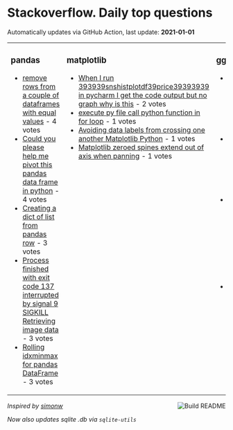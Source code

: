 # Stackoverflow. Daily top questions 

Automatically updates via GitHub Action, last update: **<!-- date starts -->2021-01-01<!-- date ends -->**


<table><tr><td valign="top" width="33%">

### pandas
<!-- pandas starts -->
* [remove rows from a couple of dataframes with equal values](https://stackoverflow.com/questions/65526853/remove-rows-from-a-couple-of-dataframes-with-equal-values) - 4 votes
* [Could you please help me pivot this pandas data frame in python](https://stackoverflow.com/questions/65526864/could-you-please-help-me-pivot-this-pandas-data-frame-in-python) - 4 votes
* [Creating a dict of list from pandas row](https://stackoverflow.com/questions/65527125/creating-a-dict-of-list-from-pandas-row) - 3 votes
* [Process finished with exit code 137 interrupted by signal 9 SIGKILL  Retrieving image data](https://stackoverflow.com/questions/65526655/process-finished-with-exit-code-137-interrupted-by-signal-9-sigkill-retriev) - 3 votes
* [Rolling idxminmax for pandas DataFrame](https://stackoverflow.com/questions/65526535/rolling-idxmin-max-for-pandas-dataframe) - 3 votes
<!-- pandas ends -->
</td><td valign="top" width="34%">


### matplotlib
<!-- matplotlib starts -->
* [When I run 393939snshistplotdf39price39393939 in pycharm I get the code output but no graph why is this](https://stackoverflow.com/questions/65530383/when-i-run-sns-histplotdfprice-in-pycharm-i-get-the-code-output-but) - 2 votes
* [execute py file call python function in for loop](https://stackoverflow.com/questions/65531184/execute-py-file-call-python-function-in-for-loop) - 1 votes
* [Avoiding data labels from crossing one another Matplotlib Python](https://stackoverflow.com/questions/65527767/avoiding-data-labels-from-crossing-one-another-matplotlib-python) - 1 votes
* [Matplotlib zeroed spines extend out of axis when panning](https://stackoverflow.com/questions/65526742/matplotlib-zeroed-spines-extend-out-of-axis-when-panning) - 1 votes
<!-- matplotlib ends -->
</td><td valign="top" width="34%">


### ggplot
<!-- ggplot2 starts -->
* [Convert builtin plots in highquality graphics for publications](https://stackoverflow.com/questions/65533166/convert-built-in-plots-in-high-quality-graphics-for-publications) - 1 votes
* [How to get max value of each quotuniq labelquot in dataframe](https://stackoverflow.com/questions/65534227/how-to-get-max-value-of-each-uniq-label-in-data-frame) - 1 votes
* [How do I create a ggplot in R from a nonlinear model using the mgcv package](https://stackoverflow.com/questions/65527152/how-do-i-create-a-ggplot-in-r-from-a-non-linear-model-using-the-mgcv-package) - 1 votes
* [Create a plot with geom_col and show only part of the graph](https://stackoverflow.com/questions/65531125/create-a-plot-with-geom-col-and-show-only-part-of-the-graph) - 1 votes
<!-- ggplot2 ends -->
</td></tr></table>

<a href="https://github.com/hp0404/hp0404/actions"><img src="https://github.com/hp0404/hp0404/workflows/Build%20README/badge.svg" align="right" alt="Build README"></a> <p>*Inspired by  [simonw](https://github.com/simonw/simonw)*</p> <p> *Now also updates sqlite .db via `sqlite-utils`* </p>
